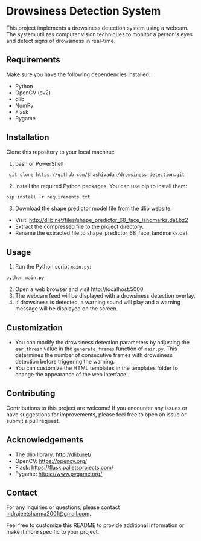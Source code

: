 

# Drowsiness Detection System

This project implements a drowsiness detection system using a webcam. The system utilizes computer vision techniques to monitor a person's eyes and detect signs of drowsiness in real-time.

## Requirements
Make sure you have the following dependencies installed:
- Python 
- OpenCV (cv2)
- dlib
- NumPy
- Flask
- Pygame
## Installation
Clone this repository to your local machine:
1. bash or PowerShell
```Git
 git clone https://github.com/Shashivadan/drowsiness-detection.git
```
2. Install the required Python packages. You can use pip to install them:
```python
pip install -r requirements.txt
```
3. Download the shape predictor model file from the dlib website:

 - Visit: http://dlib.net/files/shape_predictor_68_face_landmarks.dat.bz2
 - Extract the compressed file to the project directory.
 - Rename the extracted file to shape_predictor_68_face_landmarks.dat.

## Usage

1. Run the Python script `main.py`:
```python
python main.py
```
2. Open a web browser and visit http://localhost:5000.
3. The webcam feed will be displayed with a drowsiness detection overlay.
4. If drowsiness is detected, a warning sound will play and a warning message will be displayed on the screen.


## Customization

- You can modify the drowsiness detection parameters by adjusting the `ear_thresh` value in the `generate_frames` function of `main.py`.  This determines the number of consecutive frames with drowsiness detection before triggering the warning.
- You can customize the HTML templates in the templates folder to change the appearance of the web interface.
## Contributing

Contributions to this project are welcome! If you encounter any issues or have suggestions for improvements, please feel free to open an issue or submit a pull request.


## Acknowledgements

- The dlib library: http://dlib.net/
- OpenCV: https://opencv.org/
- Flask: https://flask.palletsprojects.com/
- Pygame: https://www.pygame.org/

## Contact

For any inquiries or questions, please contact indrajeetsharma2001@gmail.com.

Feel free to customize this README to provide additional information or make it more specific to your project.

